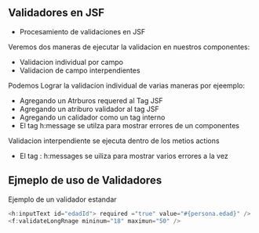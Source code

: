 ## Validadores en JSF

- Procesamiento de validaciones en JSF

Veremos dos maneras de ejecutar la validacion en nuestros componentes:

- Validacion individual por campo
- Validacion de campo interpendientes

Podemos Lograr la validacion individual de varias maneras por ejeemplo:

- Agregando un Atrburos requered al Tag JSF
- Agregando un atriburo validador al tag JSF
- Agregando un calidador como un tag interno
- El tag h:message se utilza para mostrar errores de un componentes


Validacion interpendiente se ejecuta dentro de los metios actions

- El tag : h:messages se uiliza para mostrar varios errores a la vez


## Ejmeplo de uso de Validadores

Ejemplo de un validador estandar

```java
<h:inputText id="edadId"> required ="true" value="#{persona.edad}" />
<f:validateLongRnage mininum="18" maximun="50" />
```







